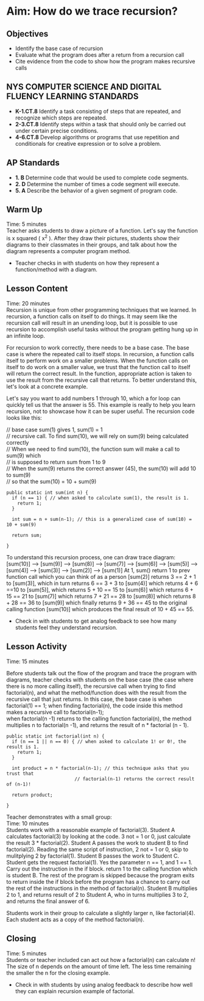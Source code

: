 # Aim: How do we trace recursion?
## Objectives
 * Identify the base case of recursion
 * Evaluate what the program does after a return from a recursion call
 * Cite evidence from the code to show how the program makes recursive calls

## NYS COMPUTER SCIENCE AND DIGITAL FLUENCY LEARNING STANDARDS
 * **K-1.CT.8** Identify a task consisting of steps that are repeated, and
   recognize which steps are repeated.
 * **2-3.CT.8** Identify steps within a task that should only be
   carried out under certain precise conditions.
 * **4-6.CT.8** Develop algorithms or programs that use repetition and
   conditionals for creative expression or to solve a problem.

## AP Standards
 * **1. B** Determine code that would be used to complete code segments.
 * **2. D** Determine the number of times a code segment will execute.
 * **5. A** Describe the behavior of a given segment of program code.

## Warm Up
Time: 5 minutes  
Teacher asks students to draw a picture of a function. Let's say the function is
x squared ( x<sup>2</sup> ). After they draw their pictures, students show their
diagrams to their classmates in their groups, and talk about
how the diagram represents a computer program method.
 * Teacher checks in with students on how they represent a function/method with a diagram.

## Lesson Content
Time: 20 minutes  
Recursion is unique from other programming techniques that we learned. In recursion,
a function calls on itself to do things. It may seem like the recursion call will
result in an unending loop, but it is possible to use recursion to accomplish
useful tasks without the program getting hung up in an infinite loop.

For recursion to work correctly, there needs to be a base case. The base case is
where the repeated call to itself stops. In recursion, a function calls itself
to perform work on a smaller problems. When the function calls on itself to do
work on a smaller value, we trust that the function call to itself will return
the correct result. In the function, appropriate action is taken to use the result
from the recursive call that returns. To better understand this, let's look at a
concrete example.

Let's say you want to add numbers 1 through 10, which a for loop can quickly tell
us that the answer is 55. This example is really to help you learn recursion, not
to showcase how it can be super useful. The recursion code looks like this:

// base case sum(1) gives 1,  sum(1) = 1  
// recursive call. To find sum(10), we will rely on sum(9) being calculated correctly  
// When we need to find sum(10), the function sum will make a call to sum(9) which  
// is supposed to return sum from 1 to 9  
// When the sum(9) returns the correct answer (45), the sum(10) will add 10 to sum(9)  
// so that the sum(10) = 10 + sum(9)  

```
public static int sum(int n) {
  if (n == 1) { // when asked to calculate sum(1), the result is 1.
    return 1;
  }

  int sum = n + sum(n-1); // this is a generalized case of sum(10) = 10 + sum(9)

  return sum;

}
```

To understand this recursion process, one can draw trace diagram:  
[sum(10)] --> [sum(9)] --> [sum(8)]  --> [sum(7)] --> [sum(6)] --> [sum(5)] -->
[sum(4)] --> [sum(3)]  --> [sum(2)] --> [sum(1)]
At 1, sum() return 1 to prev function call which you can think of as a person
[sum(2)] returns 3 == 2 + 1 to [sum(3)], which in turn returns 6 == 3 + 3 to
[sum(4)] which returns 4 + 6 ==10 to [sum(5)], which returns 5 + 10 == 15 to
[sum(6)] which returns 6 + 15 == 21 to [sum(7)] which returns 7 + 21 == 28 to
[sum(8)] which returns 8 + 28 == 36 to [sum(9)] which finally returns 9 + 36 == 45
to the original calling function [sum(10)] which produces the final result of 10 + 45 == 55.
 * Check in with students to get analog feedback to see how many students feel they understand recursion.

## Lesson Activity  
Time: 15 minutes  

Before students talk out the flow of the program and trace the program with diagrams,
teacher checks with students on the base case (the case where there is no more
calling itself), the recursive call when trying to find factorial(n), and what
the method/function does with the result from the recursive call that just returns.
In this case, the base case is when factorial(1) == 1; when finding factorial(n),
the code inside this method makes a recursive call to factorial(n-1);  
when factorial(n -1) returns to the calling function factorial(n), the method
multiplies n to factorial(n -1), and returns the result of n * factorial (n - 1).
```
public static int factorial(int n) {
  if (n == 1 || n == 0) { // when asked to calculate 1! or 0!, the result is 1.
    return 1;
  }

  int product = n * factorial(n-1); // this technique asks that you trust that
                         // factorial(n-1) returns the correct result of (n-1)!

  return product;

}
```
Teacher demonstrates with a small group:  
Time: 10 minutes  
Students work with a reasonable example of factorial(3). Student A calculates
factorial(3) by looking at the code. 3 not = 1 or 0, just calculate the
result 3 * factorial(2). Student A passes the work to student B to find
factorial(2). Reading the same script of instruction, 2 not = 1 or 0, skip to
mulitplying 2 by factorial(1). Student B passes the work to Student C.
Student gets the request factorial(1). Yes the parameter n == 1, and 1 == 1.
Carry out the instruction in the if block. return 1 to the calling function
which is student B. The rest of the program is skipped because the program exits to return inside the if block before the program has a chance to carry out the rest
of the instructions in the method of factorial(n). Student B multiplies 2 to 1, and returns result of 2 to Student A, who in turns multiplies 3 to 2, and returns the final answer of 6.

Students work in their group to calculate a slightly larger n, like factorial(4).
Each student acts as a copy of the method factorial(n).

## Closing  
Time: 5 minutes  
Students or teacher included can act out how a factorial(n) can calculate n!
The size of n depends on the amount of time left. The less time remaining the smaller the n for the closing example.
 * Check in with students by using analog feedback to describe how well they can
   explain recursion example of factorial.   
